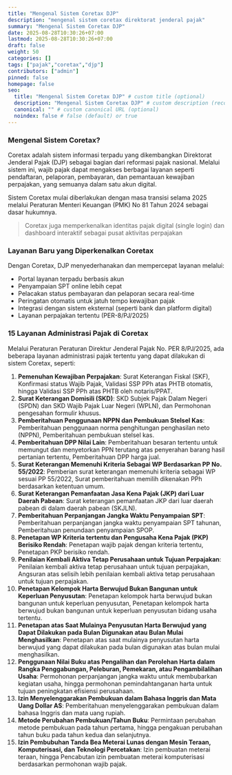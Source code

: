 ```yaml
---
title: "Mengenal Sistem Coretax DJP"
description: "mengenal sistem coretax direktorat jenderal pajak"
summary: "Mengenal Sistem Coretax DJP"
date: 2025-08-28T10:30:26+07:00
lastmod: 2025-08-28T10:30:26+07:00
draft: false
weight: 50
categories: []
tags: ["pajak","coretax","djp"]
contributors: ["admin"]
pinned: false
homepage: false
seo:
  title: "Mengenal Sistem Coretax DJP" # custom title (optional)
  description: "Mengenal Sistem Coretax DJP" # custom description (recommended)
  canonical: "" # custom canonical URL (optional)
  noindex: false # false (default) or true
---
```


### Mengenal Sistem Coretax?

Coretax adalah sistem informasi terpadu yang dikembangkan Direktorat Jenderal Pajak (DJP) sebagai bagian dari reformasi pajak nasional. Melalui sistem ini, wajib pajak dapat mengakses berbagai layanan seperti pendaftaran, pelaporan, pembayaran, dan pemantauan kewajiban perpajakan, yang semuanya dalam satu akun digital.

Sistem Coretax mulai diberlakukan dengan masa transisi selama 2025 melalui Peraturan Menteri Keuangan (PMK) No 81 Tahun 2024 sebagai dasar hukumnya.

> Coretax juga memperkenalkan identitas pajak digital (single login) dan dashboard interaktif sebagai pusat aktivitas perpajakan

### Layanan Baru yang Diperkenalkan Coretax

Dengan Coretax, DJP menyederhanakan dan mempercepat layanan melalui:
- Portal layanan terpadu berbasis akun
- Penyampaian SPT online lebih cepat
- Pelacakan status pembayaran dan pelaporan secara real-time
- Peringatan otomatis untuk jatuh tempo kewajiban pajak
- Integrasi dengan sistem eksternal (seperti bank dan platform digital)
- Layanan perpajakan tertentu (PER-8/PJ/2025)

### 15 Layanan Administrasi Pajak di Coretax
Melalui Peraturan Peraturan Direktur Jenderal Pajak No. PER 8/PJ/2025, ada beberapa layanan administrasi pajak tertentu yang dapat dilakukan di sistem Coretax, seperti:
1. **Pemenuhan Kewajiban Perpajakan**: Surat Keterangan Fiskal (SKF), Konfirmasi status Wajib Pajak, Validasi SSP PPh atas PHTB otomatis, hingga Validasi SSP PPh atas PHTB oleh notaris/PPAT.
2. **Surat Keterangan Domisili (SKD)**: SKD Subjek Pajak Dalam Negeri (SPDN) dan SKD Wajib Pajak Luar Negeri (WPLN), dan Permohonan pengesahan formulir khusus.
3. **Pemberitahuan Penggunaan NPPN dan Pembukuan Stelsel Kas**: Pemberitahuan penggunaan norma penghitungan penghasilan neto (NPPN), Pemberitahuan pembukuan stelsel kas.
4. **Pemberitahuan DPP Nilai Lain**: Pemberitahuan besaran tertentu untuk memungut dan menyetorkan PPN terutang atas penyerahan barang hasil pertanian tertentu, Pemberitahuan DPP harga jual.
5. **Surat Keterangan Memenuhi Kriteria Sebagai WP Berdasarkan PP No. 55/2022**: Pemberian surat keterangan memenuhi kriteria sebagai WP sesuai PP 55/2022, Surat pemberitahuan memilih dikenakan PPh berdasarkan ketentuan umum.
6. **Surat Keterangan Pemanfaatan Jasa Kena Pajak (JKP) dari Luar Daerah Pabean**: Surat keterangan pemanfaatan JKP dari luar daerah pabean di dalam daerah pabean (SKJLN).
7. **Pemberitahuan Perpanjangan Jangka Waktu Penyampaian SPT**: Pemberitahuan perpanjangan jangka waktu penyampaian SPT tahunan, Pemberitahuan penundaan penyampaian SPOP.
8. **Penetapan WP Kriteria tertentu dan Pengusaha Kena Pajak (PKP) Berisiko Rendah**: Penetapan wajib pajak dengan kriteria tertentu, Penetapan PKP berisiko rendah.
9. **Penilaian Kembali Aktiva Tetap Perusahaan untuk Tujuan Perpajakan**: Penilaian kembali aktiva tetap perusahaan untuk tujuan perpajakan, Angsuran atas selisih lebih penilaian kembali aktiva tetap perusahaan untuk tujuan perpajakan.
10. **Penetapan Kelompok Harta Berwujud Bukan Bangunan untuk Keperluan Penyusutan**: Penetapan kelompok harta berwujud bukan bangunan untuk keperluan penyusutan, Penetapan kelompok harta berwujud bukan bangunan untuk keperluan penyusutan bidang usaha tertentu.
11. **Penetapan atas Saat Mulainya Penyusutan Harta Berwujud yang Dapat Dilakukan pada Bulan Digunakan atau Bulan Mulai Menghasilkan**: Penetapan atas saat mulainya penyusutan harta berwujud yang dapat dilakukan pada bulan digunakan atas bulan mulai menghasilkan.
12. **Penggunaan Nilai Buku atas Pengalihan dan Perolehan Harta dalam Rangka Penggabungan, Peleburan, Pemekaran, atau Pengambilalihan Usaha**: Permohonan perpanjangan jangka waktu untuk membubarkan kegiatan usaha, hingga permohonan pemindahtanganan harta untuk tujuan peningkatan efisiensi perusahaan.
13. **Izin Menyelenggarakan Pembukuan dalam Bahasa Inggris dan Mata Uang Dollar AS**: Pemberitahuan menyelenggarakan pembukuan dalam bahasa Inggris dan mata uang rupiah.
14. **Metode Perubahan Pembukuan/Tahun Buku**: Permintaan perubahan metode pembukuan pada tahun pertama, hingga pengakuan perubahan tahun buku pada tahun kedua dan selanjutnya.
15. **Izin Pembubuhan Tanda Bea Meterai Lunas dengan Mesin Teraan, Komputerisasi, dan Teknologi Percetakan**: Izin pembuatan meterai teraan, hingga Pencabutan izin pembuatan meterai komputerisasi berdasarkan permohonan wajib pajak.
